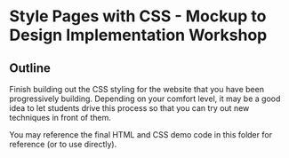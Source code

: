 # Style Pages with CSS - Mockup to Design Implementation Workshop

## Outline
Finish building out the CSS styling for the website that you have been progressively building.  Depending on your comfort level, it may be a good idea to let students drive this process so that you can try out new techniques in front of them.

You may reference the final HTML and CSS demo code in this folder for reference (or to use directly).